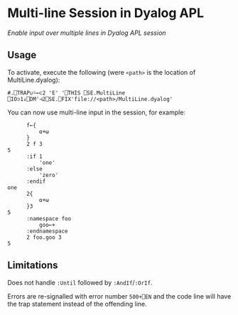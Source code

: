 # Multi-line Session in Dyalog APL
*Enable input over multiple lines in Dyalog APL session*

## Usage
To activate, execute the following (were `<path>` is the location of MultiLine.dyalog):
```
#.⎕TRAP∪⍨←⊂2 'E' '⎕THIS ⎕SE.MultiLine ⎕IO⊃1↓⎕DM'⊣2⎕SE.⎕FIX'file://<path>/MultiLine.dyalog'
```
You can now use multi-line input in the session, for example:
```
      f←{
          ⍺+⍵
      }
      2 f 3
5
      :if 1
          'one'
      :else
          'zero'
      :endif
one
      2{
          ⍺+⍵
      }3
5
      :namespace foo
          goo←+
      :endnamespace
      2 foo.goo 3
5
```

## Limitations

Does not handle `:Until` followed by `:AndIf`/`:OrIf`.

Errors are re-signalled with error number `500+⎕EN` and the code line will have the trap statement instead of the offending line.
